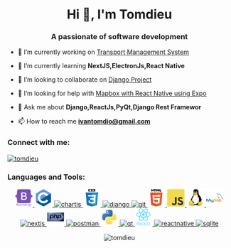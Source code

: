 <h1 align="center">Hi 👋, I'm Tomdieu</h1>
<h3 align="center">A passionate of software development</h3>

<!--<p align="center"> <img src="https://komarev.com/ghpvc/?username=tomdieu&label=Profile%20views&color=0e75b6&style=flat" alt="tomdieu" /> </p>
-->

<!--
<p align="center"> <a href="https://github.com/ryo-ma/github-profile-trophy"><img src="https://github-profile-trophy.vercel.app/?username=tomdieu" alt="tomdieu" /></a> </p>
-->

- 🔭 I’m currently working on [Transport Management System](#)

- 🌱 I’m currently learning **NextJS,ElectronJs,React Native**

- 👯 I’m looking to collaborate on [Django Project](#)

- 🤝 I’m looking for help with [Mapbox with React Native using Expo](#)

- 💬 Ask me about **Django,ReactJs,PyQt,Django Rest Framewor**

- 📫 How to reach me **ivantomdio@gmail.com**

<h3 align="left">Connect with me:</h3>
<p align="left">
<a href="https://dev.to/tomdieu" target="blank"><img align="center" src="https://raw.githubusercontent.com/rahuldkjain/github-profile-readme-generator/master/src/images/icons/Social/devto.svg" alt="tomdieu" height="30" width="40" /></a>
</p>

<h3 align="left">Languages and Tools:</h3>
<p align="center"> <a href="https://getbootstrap.com" target="_blank" rel="noreferrer"> <img src="https://raw.githubusercontent.com/devicons/devicon/master/icons/bootstrap/bootstrap-plain-wordmark.svg" alt="bootstrap" width="40" height="40"/> </a> <a href="https://www.cprogramming.com/" target="_blank" rel="noreferrer"> <img src="https://raw.githubusercontent.com/devicons/devicon/master/icons/c/c-original.svg" alt="c" width="40" height="40"/> </a> <a href="https://www.chartjs.org" target="_blank" rel="noreferrer"> <img src="https://www.chartjs.org/media/logo-title.svg" alt="chartjs" width="40" height="40"/> </a> <a href="https://www.w3schools.com/css/" target="_blank" rel="noreferrer"> <img src="https://raw.githubusercontent.com/devicons/devicon/master/icons/css3/css3-original-wordmark.svg" alt="css3" width="40" height="40"/> </a> <a href="https://www.djangoproject.com/" target="_blank" rel="noreferrer"> <img src="https://cdn.worldvectorlogo.com/logos/django.svg" alt="django" width="40" height="40"/> </a> <a href="https://git-scm.com/" target="_blank" rel="noreferrer"> <img src="https://www.vectorlogo.zone/logos/git-scm/git-scm-icon.svg" alt="git" width="40" height="40"/> </a> <a href="https://www.w3.org/html/" target="_blank" rel="noreferrer"> <img src="https://raw.githubusercontent.com/devicons/devicon/master/icons/html5/html5-original-wordmark.svg" alt="html5" width="40" height="40"/> </a> <a href="https://developer.mozilla.org/en-US/docs/Web/JavaScript" target="_blank" rel="noreferrer"> <img src="https://raw.githubusercontent.com/devicons/devicon/master/icons/javascript/javascript-original.svg" alt="javascript" width="40" height="40"/> </a> <a href="https://www.linux.org/" target="_blank" rel="noreferrer"> <img src="https://raw.githubusercontent.com/devicons/devicon/master/icons/linux/linux-original.svg" alt="linux" width="40" height="40"/> </a> <a href="https://www.mysql.com/" target="_blank" rel="noreferrer"> <img src="https://raw.githubusercontent.com/devicons/devicon/master/icons/mysql/mysql-original-wordmark.svg" alt="mysql" width="40" height="40"/> </a> <a href="https://nextjs.org/" target="_blank" rel="noreferrer"> <img src="https://cdn.worldvectorlogo.com/logos/nextjs-2.svg" alt="nextjs" width="40" height="40"/> </a> <a href="https://www.php.net" target="_blank" rel="noreferrer"> <img src="https://raw.githubusercontent.com/devicons/devicon/master/icons/php/php-original.svg" alt="php" width="40" height="40"/> </a> <a href="https://postman.com" target="_blank" rel="noreferrer"> <img src="https://www.vectorlogo.zone/logos/getpostman/getpostman-icon.svg" alt="postman" width="40" height="40"/> </a> <a href="https://www.python.org" target="_blank" rel="noreferrer"> <img src="https://raw.githubusercontent.com/devicons/devicon/master/icons/python/python-original.svg" alt="python" width="40" height="40"/> </a> <a href="https://www.qt.io/" target="_blank" rel="noreferrer"> <img src="https://upload.wikimedia.org/wikipedia/commons/0/0b/Qt_logo_2016.svg" alt="qt" width="40" height="40"/> </a> <a href="https://reactjs.org/" target="_blank" rel="noreferrer"> <img src="https://raw.githubusercontent.com/devicons/devicon/master/icons/react/react-original-wordmark.svg" alt="react" width="40" height="40"/> </a> <a href="https://reactnative.dev/" target="_blank" rel="noreferrer"> <img src="https://reactnative.dev/img/header_logo.svg" alt="reactnative" width="40" height="40"/> </a> <a href="https://www.sqlite.org/" target="_blank" rel="noreferrer"> <img src="https://www.vectorlogo.zone/logos/sqlite/sqlite-icon.svg" alt="sqlite" width="40" height="40"/> </a> </p>
<!--

<p><img align="left" src="https://github-readme-stats.vercel.app/api/top-langs?username=tomdieu&show_icons=true&locale=en&layout=compact" alt="tomdieu" /></p>
-->

<!--
<p>&nbsp;<img align="right" src="https://github-readme-stats.vercel.app/api?username=tomdieu&show_icons=true&locale=en" alt="tomdieu" /></p>

-->
<p align="center"><img align="center" src="https://github-readme-streak-stats.herokuapp.com/?user=tomdieu&" alt="tomdieu" /></p>



<!---
Tomdieu/Tomdieu is a ✨ special ✨ repository because its `README.md` (this file) appears on your GitHub profile.
You can click the Preview link to take a look at your changes.
--->
